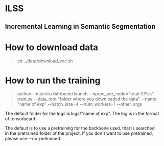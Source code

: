 # ILSS
## Incremental Learning in Semantic Segmentation

# How to download data

> cd <target folder>
> ../data/download_voc.sh
  
# How to run the training

> python -m torch.distributed.launch --nproc_per_node="total GPUs" train.py --data_root "folder where you downloaded the data" --name "name of exp" --batch_size=4 --num_workers=1 --other_args

The default folder for the logs is logs/"name of exp". The log is in the format of tensorboard.

The default is to use a pretraining for the backbone used, that is searched in the pretrained folder of the project. If you don't want to use pretrained, please use --no-pretrained.
